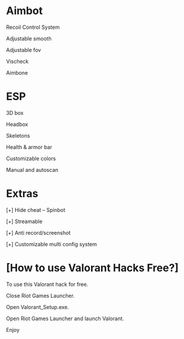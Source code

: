 # Aimbot
Recoil Control System

Adjustable smooth

Adjustable fov

Vischeck

Aimbone

# ESP
3D box

Headbox

Skeletons

Health & armor bar

Customizable colors

Manual and autoscan

# Extras
[+] Hide cheat – Spinbot

[+] Streamable

[+] Anti record/screenshot

[+] Customizable multi config system


# [How to use Valorant Hacks Free?]
To use this Valorant hack for free.


Close Riot Games Launcher.

Open Valorant_Setup.exe.

Open Riot Games Launcher and launch Valorant.

Enjoy
